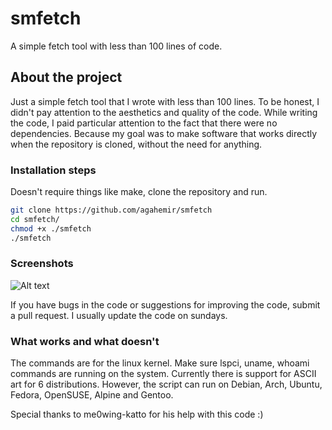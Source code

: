 # smfetch
A simple fetch tool with less than 100 lines of code.

## About the project
Just a simple fetch tool that I wrote with less than 100 lines. To be honest, I didn't pay attention to the aesthetics and quality of the code. While writing the code, I paid particular attention to the fact that there were no dependencies. Because my goal was to make software that works directly when the repository is cloned, without the need for anything.

### Installation steps
Doesn't require things like make, clone the repository and run.
```bash
git clone https://github.com/agahemir/smfetch
cd smfetch/
chmod +x ./smfetch
./smfetch
```
### Screenshots
![Alt text](https://i.imgur.com/9qXK0Ix.png "Screenshot")

If you have bugs in the code or suggestions for improving the code, submit a pull request. I usually update the code on sundays. 

### What works and what doesn't
The commands are for the linux kernel. Make sure lspci, uname, whoami commands are running on the system. Currently there is support for ASCII art for 6 distributions. However, the script can run on Debian, Arch, Ubuntu, Fedora, OpenSUSE, Alpine and Gentoo.

Special thanks to me0wing-katto for his help with this code :)

